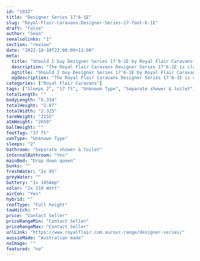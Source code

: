 ```yaml
---
id: "1032"
title: "Designer Series 17'6-1E"
slug: "Royal-Flair-Caravans-Designer-Series-17-foot-6-1E"
draft: "false"
author: "Sean"
seealsolinks: "1"
section: "review"
date: "2022-10-10T22:00:09+11:00"
meta:
  title: "Should I buy Designer Series 17'6-1E by Royal Flair Caravans?"
  description: "The Royal Flair Caravans Designer Series 17'6-1E is classed as Unknown Type, and sleeps 2 people. It is Australian made and comes in at 17 ft. It generally has Separate shower & toilet."
  ogtitle: "Should I buy Designer Series 17'6-1E by Royal Flair Caravans?"
  ogdescription: "The Royal Flair Caravans Designer Series 17'6-1E is classed as Unknown Type, and sleeps 2 people. It is Australian made and comes in at 17 ft. It generally has Separate shower & toilet."
categories: ["Royal Flair Caravans"]
tags: ["Sleeps 2", "17 ft", "Unknown Type", "Separate shower & toilet", "Full height", "Price Unknown"]
totalLength: ""
bodyLength: "5.334"
totalHeight: "2.87"
totalWidth: "2.325"
tareWeight: "2155"
atmWeight: "2650"
ballWeight: ""
footTag: "17 ft"
vanType: "Unknown Type"
sleeps: "2"
bathroom: "Separate shower & toilet"
internalBathroom: "Yes"
mainBed: "Drop down queen"
bunks: ""
freshWater: "2x 95"
greyWater: ""
battery: "1x 105Amp"
solar: "1x 210 Watt"
airCon: "Yes"
hybrid: ""
roofType: "Full height"
towHitch: ""
price: "Contact Seller"
priceRangeMin: "Contact Seller"
priceRangeMax: "Contact Seller"
urlLink: "https://www.royalflair.com.au/our-range/designer-series/"
aussieMade: "Australian made"
noImage: ""
featured: "no"
---
```

